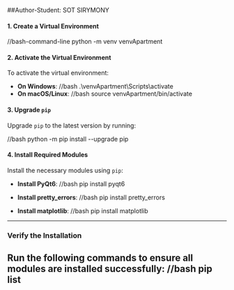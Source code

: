 ##Author-Student: SOT SIRYMONY
#### 1. **Create a Virtual Environment**
//bash-command-line
python -m venv venvApartment

#### 2. **Activate the Virtual Environment**
To activate the virtual environment:
- **On Windows**:
//bash
  .\venvApartment\Scripts\activate
- **On macOS/Linux**:
//bash
  source venvApartment/bin/activate
#### 3. **Upgrade `pip`**
Upgrade `pip` to the latest version by running:

//bash
python -m pip install --upgrade pip
#### 4. **Install Required Modules**
Install the necessary modules using `pip`:

- **Install PyQt6**:
  //bash
  pip install pyqt6

- **Install pretty_errors**:
  //bash
  pip install pretty_errors

- **Install matplotlib**:
  //bash
  pip install matplotlib
---
### **Verify the Installation**
Run the following commands to ensure all modules are installed successfully:
//bash
pip list
---

